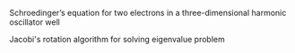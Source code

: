 Schroedinger’s equation for two electrons in a three-dimensional harmonic oscillator well

Jacobi's rotation algorithm for solving eigenvalue problem
